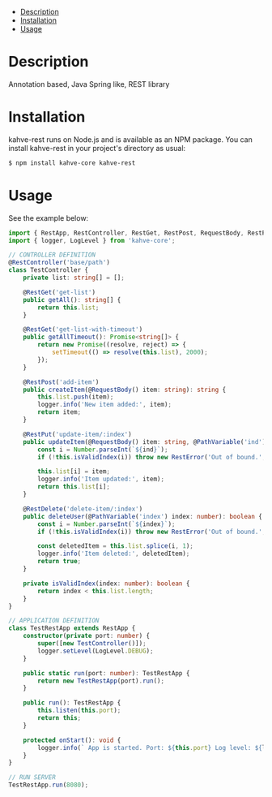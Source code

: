 - [Description](#description)
- [Installation](#installation)
- [Usage](#usage)

# Description

Annotation based, Java Spring like, REST library


# Installation

kahve-rest runs on Node.js and is available as an NPM package. You can install kahve-rest
in your project's directory as usual:

```bash
$ npm install kahve-core kahve-rest
```

# Usage

See the example below:

```ts
import { RestApp, RestController, RestGet, RestPost, RequestBody, RestPut, PathVariable, RestError, RestDelete } from 'kahve-rest';
import { logger, LogLevel } from 'kahve-core';

// CONTROLLER DEFINITION
@RestController('base/path')
class TestController {
	private list: string[] = [];

	@RestGet('get-list')
	public getAll(): string[] {
		return this.list;
	}

	@RestGet('get-list-with-timeout')
	public getAllTimeout(): Promise<string[]> {
		return new Promise((resolve, reject) => {
			setTimeout(() => resolve(this.list), 2000);
		});
	}

	@RestPost('add-item')
	public createItem(@RequestBody() item: string): string {
		this.list.push(item);
		logger.info('New item added:', item);
		return item;
	}

	@RestPut('update-item/:index')
	public updateItem(@RequestBody() item: string, @PathVariable('ind') ind: number): string {
		const i = Number.parseInt(`${ind}`);
		if (!this.isValidIndex(i)) throw new RestError('Out of bound.', 400);

		this.list[i] = item;
		logger.info('Item updated:', item);
		return this.list[i];
	}

	@RestDelete('delete-item/:index')
	public deleteUser(@PathVariable('index') index: number): boolean {
		const i = Number.parseInt(`${index}`);
		if (!this.isValidIndex(i)) throw new RestError('Out of bound.', 400);

		const deletedItem = this.list.splice(i, 1);
		logger.info('Item deleted:', deletedItem);
		return true;
	}

	private isValidIndex(index: number): boolean {
		return index < this.list.length;
	}
}

// APPLICATION DEFINITION
class TestRestApp extends RestApp {
	constructor(private port: number) {
		super([new TestController()]);
		logger.setLevel(LogLevel.DEBUG);
	}

	public static run(port: number): TestRestApp {
		return new TestRestApp(port).run();
	}

	public run(): TestRestApp {
		this.listen(this.port);
		return this;
	}

	protected onStart(): void {
		logger.info(` App is started. Port: ${this.port} Log level: ${logger.getLevel()}`);
	}
}

// RUN SERVER
TestRestApp.run(8080);
```

